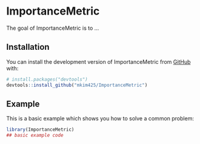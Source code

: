 
<!-- README.md is generated from README.Rmd. Please edit that file -->

# ImportanceMetric

<!-- badges: start -->
<!-- badges: end -->

The goal of ImportanceMetric is to …

## Installation

You can install the development version of ImportanceMetric from
[GitHub](https://github.com/) with:

``` r
# install.packages("devtools")
devtools::install_github("mkim425/ImportanceMetric")
```

## Example

This is a basic example which shows you how to solve a common problem:

``` r
library(ImportanceMetric)
## basic example code
```
